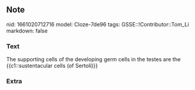 ## Note
nid: 1661020712716
model: Cloze-7de96
tags: GSSE::!Contributor::Tom_Li
markdown: false

### Text
The supporting cells of the developing germ cells in the testes are the {{c1::sustentacular cells (of Sertoli)}}

### Extra

